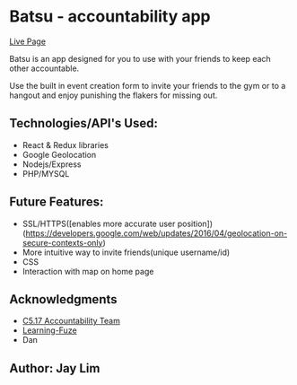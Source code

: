 # Batsu - accountability app

[Live Page](http://www.batsu.io)

Batsu is an app designed for you to use with your friends to keep each other accountable.

Use the built in event creation form to invite your friends to the gym or to a hangout and enjoy punishing the flakers for missing out.

## **Technologies/API's Used:**
* React & Redux libraries
* Google Geolocation
* Nodejs/Express
* PHP/MYSQL

## **Future Features:**
* SSL/HTTPS([enables more accurate user position])(https://developers.google.com/web/updates/2016/04/geolocation-on-secure-contexts-only)
* More intuitive way to invite friends(unique username/id)
* CSS
* Interaction with map on home page

## Acknowledgments
  * [C5.17 Accountability Team](https://github.com/Learning-Fuze/c5.17_accountability)
  * [Learning-Fuze](https://learningfuze.com/)
  * Dan
  
## Author: Jay Lim
